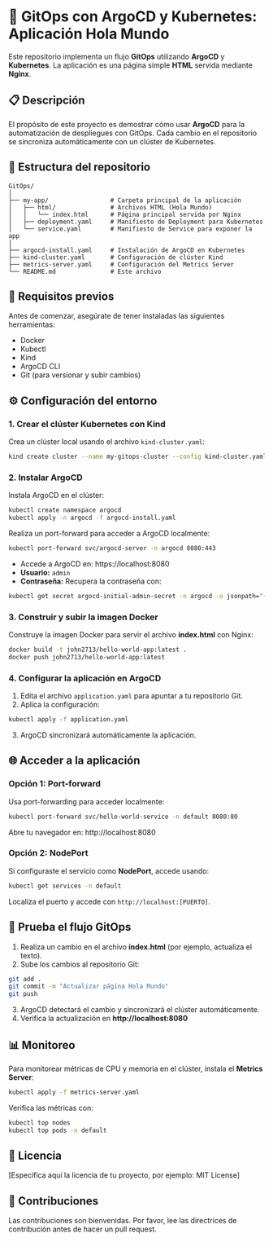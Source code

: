 # 🚀 GitOps con ArgoCD y Kubernetes: Aplicación Hola Mundo

Este repositorio implementa un flujo **GitOps** utilizando **ArgoCD** y **Kubernetes**. La aplicación es una página simple **HTML** servida mediante **Nginx**.

## 📋 Descripción

El propósito de este proyecto es demostrar cómo usar **ArgoCD** para la automatización de despliegues con GitOps. Cada cambio en el repositorio se sincroniza automáticamente con un clúster de Kubernetes.

## 📂 Estructura del repositorio

```plaintext
GitOps/
│
├── my-app/                 # Carpeta principal de la aplicación
│   ├── html/               # Archivos HTML (Hola Mundo)
│   │   └── index.html      # Página principal servida por Nginx
│   ├── deployment.yaml     # Manifiesto de Deployment para Kubernetes
│   └── service.yaml        # Manifiesto de Service para exponer la app
│
├── argocd-install.yaml     # Instalación de ArgoCD en Kubernetes
├── kind-cluster.yaml       # Configuración de clúster Kind
├── metrics-server.yaml     # Configuración del Metrics Server
└── README.md               # Este archivo
```

## 🎯 Requisitos previos

Antes de comenzar, asegúrate de tener instaladas las siguientes herramientas:

- Docker
- Kubectl
- Kind
- ArgoCD CLI
- Git (para versionar y subir cambios)

## ⚙️ Configuración del entorno

### 1. Crear el clúster Kubernetes con Kind

Crea un clúster local usando el archivo `kind-cluster.yaml`:

```bash
kind create cluster --name my-gitops-cluster --config kind-cluster.yaml
```

### 2. Instalar ArgoCD

Instala ArgoCD en el clúster:

```bash
kubectl create namespace argocd
kubectl apply -n argocd -f argocd-install.yaml
```

Realiza un port-forward para acceder a ArgoCD localmente:

```bash
kubectl port-forward svc/argocd-server -n argocd 8080:443
```

- Accede a ArgoCD en: https://localhost:8080
- **Usuario:** `admin`
- **Contraseña:** Recupera la contraseña con:

```bash
kubectl get secret argocd-initial-admin-secret -n argocd -o jsonpath="{.data.password}" | base64 --decode
```

### 3. Construir y subir la imagen Docker

Construye la imagen Docker para servir el archivo **index.html** con Nginx:

```bash
docker build -t john2713/hello-world-app:latest .
docker push john2713/hello-world-app:latest
```

### 4. Configurar la aplicación en ArgoCD

1. Edita el archivo `application.yaml` para apuntar a tu repositorio Git.
2. Aplica la configuración:

```bash
kubectl apply -f application.yaml
```

3. ArgoCD sincronizará automáticamente la aplicación.

## 🌐 Acceder a la aplicación

### Opción 1: Port-forward

Usa port-forwarding para acceder localmente:

```bash
kubectl port-forward svc/hello-world-service -n default 8080:80
```

Abre tu navegador en: http://localhost:8080

### Opción 2: NodePort

Si configuraste el servicio como **NodePort**, accede usando:

```bash
kubectl get services -n default
```

Localiza el puerto y accede con `http://localhost:[PUERTO]`.

## 🧪 Prueba el flujo GitOps

1. Realiza un cambio en el archivo **index.html** (por ejemplo, actualiza el texto).
2. Sube los cambios al repositorio Git:

```bash
git add .
git commit -m "Actualizar página Hola Mundo"
git push
```

3. ArgoCD detectará el cambio y sincronizará el clúster automáticamente.
4. Verifica la actualización en **http://localhost:8080**

## 📊 Monitoreo

Para monitorear métricas de CPU y memoria en el clúster, instala el **Metrics Server**:

```bash
kubectl apply -f metrics-server.yaml
```

Verifica las métricas con:

```bash
kubectl top nodes
kubectl top pods -n default
```

## 📝 Licencia

[Especifica aquí la licencia de tu proyecto, por ejemplo: MIT License]

## 🤝 Contribuciones

Las contribuciones son bienvenidas. Por favor, lee las directrices de contribución antes de hacer un pull request.

